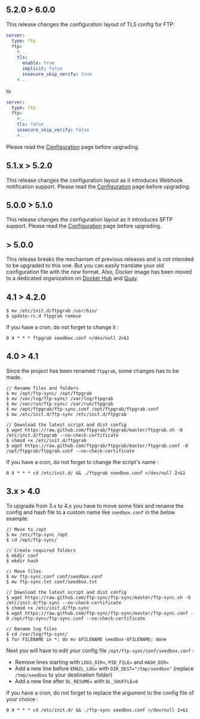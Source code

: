 ## 5.2.0 > 6.0.0

This release changes the configuration layout of TLS config for FTP:

```yml
server:
  type: ftp
  ftp:
    #...
    tls:
      enable: true
      implicit: false
      insecure_skip_verify: true
    #...
```

to

```yml
server:
  type: ftp
  ftp:
    #...
    tls: false
    insecure_skip_verify: false
    #...
```

Please read the [Configuration](/doc/configuration/) page before upgrading.

## 5.1.x > 5.2.0

This release changes the configuration layout as it introduces Webhook notification support. Please read the [Configuration](/doc/configuration/) page before upgrading.

## 5.0.0 > 5.1.0

This release changes the configuration layout as it introduces SFTP support. Please read the [Configuration](/doc/configuration/) page before upgrading.

## > 5.0.0

This release breaks the mechanism of previous releases and is not intended to be upgraded to this one. But you can easily translate your old configuration file with the new format. Also, Docker image has been moved to a dedicated organization on [Docker Hub](https://hub.docker.com/u/ftpgrab) and [Quay](https://quay.io/organization/ftpgrab).

## 4.1 > 4.2.0

```console
$ mv /etc/init.d/ftpgrab /usr/bin/
$ update-rc.d ftpgrab remove
```

If you have a cron, do not forget to change it :

```
0 4 * * * ftpgrab seedbox.conf >/dev/null 2>&1
```

## 4.0 > 4.1

Since the project has been renamed `ftpgrab`, some changes has to be made.

```console
// Rename files and folders
$ mv /opt/ftp-sync/ /opt/ftpgrab
$ mv /var/log/ftp-sync/ /var/log/ftpgrab
$ mv /var/run/ftp-sync/ /var/run/ftpgrab
$ mv /opt/ftpgrab/ftp-sync.conf /opt/ftpgrab/ftpgrab.conf
$ mv /etc/init.d/ftp-sync /etc/init.d/ftpgrab

// Download the latest script and dist config
$ wget https://raw.github.com/ftpgrab/ftpgrab/master/ftpgrab.sh -O /etc/init.d/ftpgrab --no-check-certificate
$ chmod +x /etc/init.d/ftpgrab
$ wget https://raw.github.com/ftpgrab/ftpgrab/master/ftpgrab.conf -O /opt/ftpgrab/ftpgrab.conf --no-check-certificate
```

If you have a cron, do not forget to change the script's name :

```
0 4 * * * cd /etc/init.d/ && ./ftpgrab seedbox.conf >/dev/null 2>&1
```

## 3.x > 4.0

To upgrade from 3.x to 4.x you have to move some files and rename the config and hash file to a custom name like `seedbox.conf` in the below example.

```console
// Move to /opt
$ mv /etc/ftp-sync /opt
$ cd /opt/ftp-sync/

// Create required folders
$ mkdir conf
$ mkdir hash

// Move files
$ mv ftp-sync.conf conf/seedbox.conf
$ mv ftp-sync.txt conf/seedbox.txt

// Download the latest script and dist config
$ wget https://raw.github.com/ftp-sync/ftp-sync/master/ftp-sync.sh -O /etc/init.d/ftp-sync --no-check-certificate
$ chmod +x /etc/init.d/ftp-sync
$ wget https://raw.github.com/ftp-sync/ftp-sync/master/ftp-sync.conf -O /opt/ftp-sync/ftp-sync.conf --no-check-certificate

// Rename log files
$ cd /var/log/ftp-sync/
$ for FILENAME in *; do mv $FILENAME seedbox-$FILENAME; done
```

Next you will have to edit your config file `/opt/ftp-sync/conf/seedbox.conf` :

* Remove lines starting with `LOGS_DIR=`, `PID_FILE=` and `HASH_DIR=`
* Add a new line before `EMAIL_LOG=` with `DIR_DEST="/tmp/seedbox"` (replace `/tmp/seedbox` to your destination folder)
* Add a new line after `DL_RESUME=` with `DL_SHUFFLE=0`

If you have a cron, do not forget to replace the argument to the config file of your choice :

```
0 4 * * * cd /etc/init.d/ && ./ftp-sync seedbox.conf >/dev/null 2>&1
```
